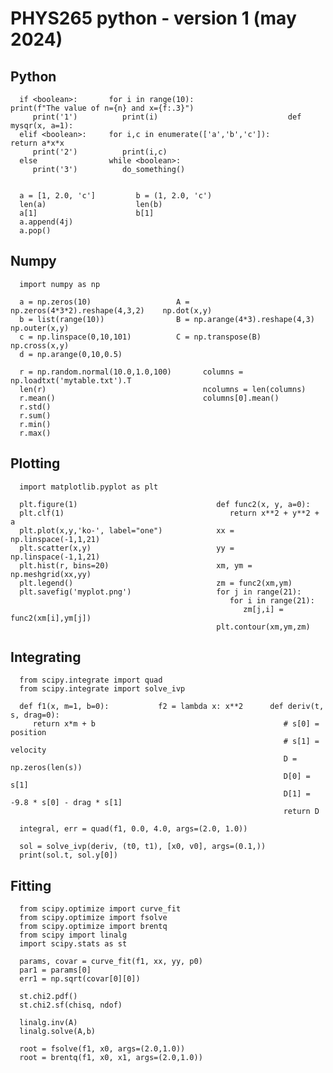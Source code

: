 # PHYS265 python - version 1 (may 2024)

##  Python

      if <boolean>:       for i in range(10):                     print(f"The value of n={n} and x={f:.3}")
         print('1')          print(i)                             def mysqr(x, a=1):
      elif <boolean>:     for i,c in enumerate(['a','b','c']):       return a*x*x
         print('2')          print(i,c)
      else                while <boolean>:
         print('3')          do_something()


      a = [1, 2.0, 'c']         b = (1, 2.0, 'c')
      len(a)                    len(b)
      a[1]                      b[1]
      a.append(4j)
      a.pop()
      
##  Numpy

      import numpy as np

      a = np.zeros(10)                   A = np.zeros(4*3*2).reshape(4,3,2)    np.dot(x,y)
      b = list(range(10))                B = np.arange(4*3).reshape(4,3)       np.outer(x,y)
      c = np.linspace(0,10,101)          C = np.transpose(B)                   np.cross(x,y)
      d = np.arange(0,10,0.5)                                

      r = np.random.normal(10.0,1.0,100)       columns = np.loadtxt('mytable.txt').T
      len(r)                                   ncolumns = len(columns)
      r.mean()                                 columns[0].mean()
      r.std()
      r.sum()
      r.min()
      r.max()

## Plotting

      import matplotlib.pyplot as plt

      plt.figure(1)                               def func2(x, y, a=0):
      plt.clf(1)                                     return x**2 + y**2 + a
      plt.plot(x,y,'ko-', label="one")            xx = np.linspace(-1,1,21)
      plt.scatter(x,y)                            yy = np.linspace(-1,1,21)
      plt.hist(r, bins=20)                        xm, ym = np.meshgrid(xx,yy)
      plt.legend()                                zm = func2(xm,ym)
      plt.savefig('myplot.png')                   for j in range(21):
                                                     for i in range(21):
                                                        zm[j,i] = func2(xm[i],ym[j])
                                                  plt.contour(xm,ym,zm)

## Integrating

      from scipy.integrate import quad
      from scipy.integrate import solve_ivp

      def f1(x, m=1, b=0):           f2 = lambda x: x**2      def deriv(t, s, drag=0):
         return x*m + b                                          # s[0] = position
                                                                 # s[1] = velocity
                                                                 D = np.zeros(len(s))
                                                                 D[0] = s[1]
                                                                 D[1] = -9.8 * s[0] - drag * s[1]
                                                                 return D

      integral, err = quad(f1, 0.0, 4.0, args=(2.0, 1.0))

      sol = solve_ivp(deriv, (t0, t1), [x0, v0], args=(0.1,))
      print(sol.t, sol.y[0])

## Fitting

      from scipy.optimize import curve_fit
      from scipy.optimize import fsolve
      from scipy.optimize import brentq
      from scipy import linalg
      import scipy.stats as st

      params, covar = curve_fit(f1, xx, yy, p0)
      par1 = params[0]
      err1 = np.sqrt(covar[0][0])

      st.chi2.pdf()
      st.chi2.sf(chisq, ndof)

      linalg.inv(A)
      linalg.solve(A,b)

      root = fsolve(f1, x0, args=(2.0,1.0))
      root = brentq(f1, x0, x1, args=(2.0,1.0))


